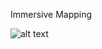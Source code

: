 Immersive Mapping








![alt text](https://media.giphy.com/media/2kM1s4xwbgdzRjIUTr/giphy-downsized-large.gif)
